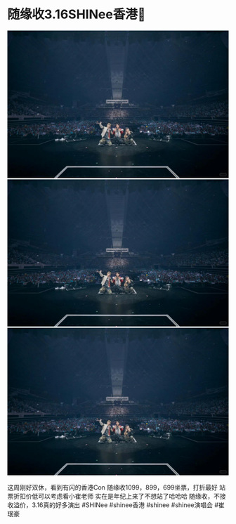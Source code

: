 # 随缘收3.16SHINee香港🎫

![](img/76a3f5a2-deae-4622-8e87-9eb0f30e8ac8.jpg)
![](img/3c37c6fd-7ddb-40b9-b22e-077b3aed0ad2.jpg)
![](img/1c0bc13e-0726-4237-9abc-766b3e0f29a5.jpg)

这周刚好双休，看到有闪的香港Con
随缘收1099，899，699坐票，打折最好
站票折扣价低可以考虑看小崔老师
实在是年纪上来了不想站了哈哈哈
随缘收，不接收溢价，3.16真的好多演出
#SHINee #shinee香港 #shinee #shinee演唱会 #崔珉豪